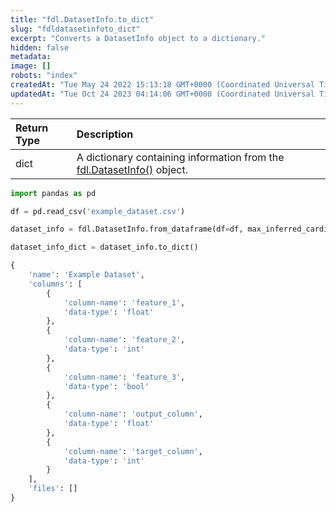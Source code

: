 ```yaml
---
title: "fdl.DatasetInfo.to_dict"
slug: "fdldatasetinfoto_dict"
excerpt: "Converts a DatasetInfo object to a dictionary."
hidden: false
metadata: 
image: []
robots: "index"
createdAt: "Tue May 24 2022 15:13:18 GMT+0000 (Coordinated Universal Time)"
updatedAt: "Tue Oct 24 2023 04:14:06 GMT+0000 (Coordinated Universal Time)"
---
```

| Return Type | Description                                                                                  |
| :---------- | :------------------------------------------------------------------------------------------- |
| dict        | A dictionary containing information from the [fdl.DatasetInfo()](ref:fdldatasetinfo) object. |

```python Usage
import pandas as pd

df = pd.read_csv('example_dataset.csv')

dataset_info = fdl.DatasetInfo.from_dataframe(df=df, max_inferred_cardinality=100)

dataset_info_dict = dataset_info.to_dict()
```



```python Response
{
    'name': 'Example Dataset',
    'columns': [
        {
            'column-name': 'feature_1',
            'data-type': 'float'
        },
        {
            'column-name': 'feature_2',
            'data-type': 'int'
        },
        {
            'column-name': 'feature_3',
            'data-type': 'bool'
        },
        {
            'column-name': 'output_column',
            'data-type': 'float'
        },
        {
            'column-name': 'target_column',
            'data-type': 'int'
        }
    ],
    'files': []
}
```